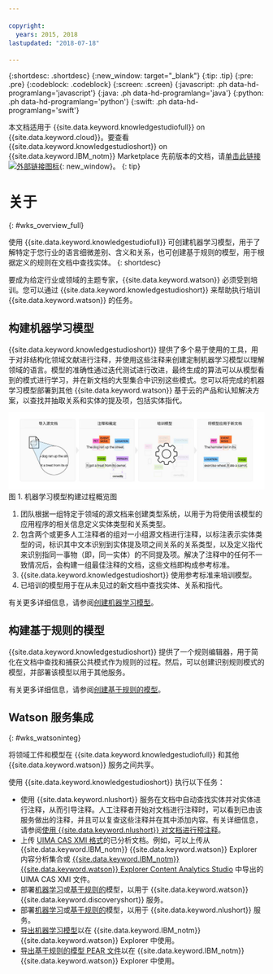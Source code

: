 ```yaml
---

copyright:
  years: 2015, 2018
lastupdated: "2018-07-18"

---
```


{:shortdesc: .shortdesc}
{:new_window: target="_blank"}
{:tip: .tip}
{:pre: .pre}
{:codeblock: .codeblock}
{:screen: .screen}
{:javascript: .ph data-hd-programlang='javascript'}
{:java: .ph data-hd-programlang='java'}
{:python: .ph data-hd-programlang='python'}
{:swift: .ph data-hd-programlang='swift'}

本文档适用于 {{site.data.keyword.knowledgestudiofull}} on {{site.data.keyword.cloud}}。要查看 {{site.data.keyword.knowledgestudioshort}} on {{site.data.keyword.IBM_notm}} Marketplace 先前版本的文档，请[单击此链接 ![外部链接图标](../../icons/launch-glyph.svg "外部链接图标")](https://console.bluemix.net/docs/services/knowledge-studio/index.html){: new_window}。
{: tip}

# 关于
{: #wks_overview_full}

使用 {{site.data.keyword.knowledgestudiofull}} 可创建机器学习模型，用于了解特定于您行业的语言细微差别、含义和关系，也可创建基于规则的模型，用于根据定义的规则在文档中查找实体。
{: shortdesc}

要成为给定行业或领域的主题专家，{{site.data.keyword.watson}} 必须受到培训。您可以通过 {{site.data.keyword.knowledgestudioshort}} 来帮助执行培训 {{site.data.keyword.watson}} 的任务。

## 构建机器学习模型

{{site.data.keyword.knowledgestudioshort}} 提供了多个易于使用的工具，用于对非结构化领域文献进行注释，并使用这些注释来创建定制机器学习模型以理解领域的语言。模型的准确性通过迭代测试进行改进，最终生成的算法可以从模型看到的模式进行学习，并在新文档的大型集合中识别这些模式。您可以将完成的机器学习模型部署到其他 {{site.data.keyword.watson}} 基于云的产品和认知解决方案，以查找并抽取关系和实体的提及项，包括实体指代。

![机器学习模型构建过程概览图](images/wks-ovw-anno.svg "显示可以在新文档中查找实体和关系的机器学习模型的构建过程。") 图 1. 机器学习模型构建过程概览图

1. 团队根据一组特定于领域的源文档来创建类型系统，以用于为将使用该模型的应用程序的相关信息定义实体类型和关系类型。
1. 包含两个或更多人工注释者的组对一小组源文档进行注释，以标注表示实体类型的词，标识其中文本识别到实体提及项之间关系的关系类型，以及定义指代来识别指同一事物（即，同一实体）的不同提及项。解决了注释中的任何不一致情况后，会构建一组最佳注释的文档，这些文档即构成参考标准。
1. {{site.data.keyword.knowledgestudioshort}} 使用参考标准来培训模型。
1. 已培训的模型用于在从未见过的新文档中查找实体、关系和指代。

有关更多详细信息，请参阅[创建机器学习模型](/docs/services/watson-knowledge-studio/ml-annotator.html)。

## 构建基于规则的模型

{{site.data.keyword.knowledgestudioshort}} 提供了一个规则编辑器，用于简化在文档中查找和捕获公共模式作为规则的过程。然后，可以创建识别规则模式的模型，并部署该模型以用于其他服务。

有关更多详细信息，请参阅[创建基于规则的模型](/docs/services/watson-knowledge-studio/rule-annotator.html)。

## Watson 服务集成
{: #wks_watsoninteg}

将领域工件和模型在 {{site.data.keyword.knowledgestudiofull}} 和其他 {{site.data.keyword.watson}} 服务之间共享。

使用 {{site.data.keyword.knowledgestudioshort}} 执行以下任务： 

- 使用 {{site.data.keyword.nlushort}} 服务在文档中自动查找实体并对实体进行注释，从而引导注释。人工注释者开始对文档进行注释时，可以看到已由该服务做出的注释，并且可以复查这些注释并在其中添加内容。有关详细信息，请参阅[使用 {{site.data.keyword.nlushort}} 对文档进行预注释](/docs/services/watson-knowledge-studio/preannotation.html#wks_preannotnlu)。
- 上传 [UIMA CAS XMI 格式](/docs/services/watson-knowledge-studio/preannotation.html#wks_uimaweximport)的已分析文档。例如，可以上传从 {{site.data.keyword.IBM_notm}} {{site.data.keyword.watson}} Explorer 内容分析集合或 [{{site.data.keyword.IBM_notm}} {{site.data.keyword.watson}} Explorer Content Analytics Studio](/docs/services/watson-knowledge-studio/preannotation.html#wks_uimawexstudio) 中导出的 UIMA CAS XMI 文件。
- 部署[机器学习](/docs/services/watson-knowledge-studio/publish-ml.html#wks_madiscovery)或[基于规则的](/docs/services/watson-knowledge-studio/rule-annotator-model-use.html#wks_rule_discovery)模型，以用于 {{site.data.keyword.watson}} {{site.data.keyword.discoveryshort}} 服务。
- 部署[机器学习](/docs/services/watson-knowledge-studio/publish-ml.html#wks_manlu)或[基于规则的](/docs/services/watson-knowledge-studio/rule-annotator-model-use.html#wks_rule_nlu)模型，以用于 {{site.data.keyword.nlushort}} 服务。
- [导出机器学习模型](/docs/services/watson-knowledge-studio/publish-ml.html#wks_maexport)以在 {{site.data.keyword.IBM_notm}} {{site.data.keyword.watson}} Explorer 中使用。
- [导出基于规则的模型 PEAR 文件](/docs/services/watson-knowledge-studio/rule-annotator-model-use.html#wks_rule_export)以在 {{site.data.keyword.IBM_notm}} {{site.data.keyword.watson}} Explorer 中使用。
